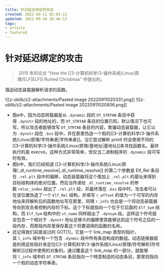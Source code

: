 ```yaml
---
title: 针对延迟绑定的攻击
created: 2022-09-11 02:03:13
updated: 2022-09-18 20:46:13
tags: 
- article
- featured
---
```


# 针对延迟绑定的攻击

>  2015 年的论文 “How the [[3-计算机科学/3-操作系统/Linux/原理/ELF|ELF]] Ruined Christmas” 中提出的。

强迫动态装载器解析请求的函数。

![[z-oblib/z2-attachments/Pasted image 20220911020331.png]]
![[z-oblib/z2-attachments/Pasted image 20220911020936.png]]


- 图a中，因为动态转载器是从 `.dynamic` 段的 `DT_STRTAB` 条目中获得 `.dynstr` 段的地址的，而 `DT_STRTAB` 条目的位置已知，默认情况下也可写。所以攻击者能够改写 `DT_STRTAB` 条目的内容，欺骗动态装载器，让它以为 `.dynstr` 段在 `.bss` 段中，并在那里伪造一个假的[[3-计算机科学/3-操作系统/Linux/原理/字符串表|字符串表]]。当它尝试解析 printf 时会使用不同的[[3-计算机科学/3-操作系统/Linux/原理/基地址|基地址]]来寻找函数名，最终执行的是 execve。这种方式非常简单，但仅当二进制程序的 `.dynamic` 段可写时有效。
- 图b中，我们已经知道 [[3-计算机科学/3-操作系统/Linux/原理/_dl_runtime_resolve|_dl_runtime_resolve]] 的第二个参数是 Elf_Rel 条目在 `.rel.plt` 段中的偏移，动态装载器将这个值加上 `.rel.plt` 的基址来得到目标结构体的绝对位置。然后当传递给 `_dl_runtime_resolve` 的参数 `reloc_index` 超出了 `.rel.plt` 段，并最终落在 `.bss` 段中时，攻击者可以在该位置伪造了一个 `Elf_Rel` 结构，并填写 `r_offset` 的值为一个可写的内存地址来将解析后的函数地址写在那里，同理 `r_info` 也会是一个将动态装载器导向到攻击者控制内存的下标。这个下标就指向一个位于它后面的 `Elf_Sym` 结构，而 `Elf_Sym` 结构中的 `st_name` 同样超出了 `.dynsym` 段。这样这个符号就会包含一个相对于 `.dynstr` 地址足够大的偏移使其能够达到这个符号之后的一段内存，而那段内存里保存着这个将要调用的函数的名称。
- 还记得我们前面说过的 GOT[1]，它是一个 link_map 类型的指针，其 `l_info` 域中有一个包含 `.dynmic` 段中所有条目构成的数组。动态链接器就是利用这些指针来定位[[3-计算机科学/3-操作系统/Linux/原理/符号解析|符号解析]]过程中使用的对象的。通过覆盖这个 link_map 的一部分，就能够将 `l_info` 域中的 `DT_STRTAB` 条目指向一个特意制造的动态条目，那里则指向一个假的动态字符串表。
